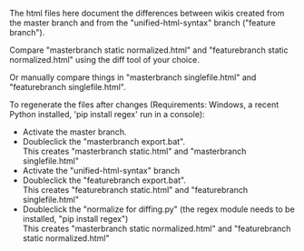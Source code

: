 The html files here document the differences between wikis created from the master branch and from the "unified-html-syntax" branch ("feature branch").

Compare "masterbranch static normalized.html" and "featurebranch static normalized.html" using the diff tool of your choice.

Or manually compare things in "masterbranch singlefile.html" and "featurebranch singlefile.html".

To regenerate the files after changes (Requirements: Windows, a recent Python installed, 'pip install regex' run in a console):

* Activate the master branch.
* Doubleclick the "masterbranch export.bat".  
  This creates "masterbranch static.html" and "masterbranch singlefile.html"
* Activate the "unified-html-syntax" branch
* Doubleclick the "featurebranch export.bat".  
  This creates "featurebranch static.html" and "featurebranch singlefile.html"
* Doubleclick the "normalize for diffing.py" (the regex module needs to be installed, "pip install regex")  
  This creates "masterbranch static normalized.html" and "featurebranch static normalized.html"


